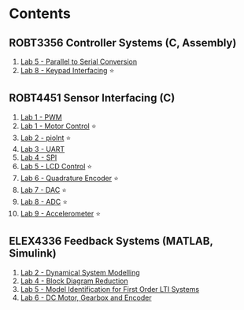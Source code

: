 # Contents

## ROBT3356 Controller Systems (C, Assembly)

1. [Lab 5 - Parallel to Serial Conversion](https://github.com/tylim2946/BCIT/tree/main/ROBT3356-Controller-Systems/ROBT3356_Lab05)
2. [Lab 8 - Keypad Interfacing](https://github.com/tylim2946/BCIT/tree/main/ROBT3356-Controller-Systems/ROBT3356_Lab08) :star:

## ROBT4451 Sensor Interfacing (C)

1. [Lab 1 - PWM](https://github.com/tylim2946/BCIT/tree/main/ROBT4451-Sensor-Interfacing/ROBT4451_Lab01_PWM)
2. [Lab 1 - Motor Control](https://github.com/tylim2946/BCIT/tree/main/ROBT4451-Sensor-Interfacing/ROBT4451_Lab01_MotorControl) :star:
3. [Lab 2 - pioInt](https://github.com/tylim2946/BCIT/tree/main/ROBT4451-Sensor-Interfacing/ROBT4451_Lab02_pioInt) :star:
4. [Lab 3 - UART](https://github.com/tylim2946/BCIT/tree/main/ROBT4451-Sensor-Interfacing/ROBT4451_Lab03_UART)
5. [Lab 4 - SPI](https://github.com/tylim2946/BCIT/tree/main/ROBT4451-Sensor-Interfacing/ROBT4451_Lab04_SPI)
6. [Lab 5 - LCD Control](https://github.com/tylim2946/BCIT/tree/main/ROBT4451-Sensor-Interfacing/ROBT4451_Lab05_LcdControl) :star:
7. [Lab 6 - Quadrature Encoder](https://github.com/tylim2946/BCIT/tree/main/ROBT4451-Sensor-Interfacing/ROBT4451_Lab06_QuadEncoder) :star:
8. [Lab 7 - DAC](https://github.com/tylim2946/BCIT/tree/main/ROBT4451-Sensor-Interfacing/ROBT4451_Lab07_DAC) :star:
9. [Lab 8 - ADC](https://github.com/tylim2946/BCIT/tree/main/ROBT4451-Sensor-Interfacing/ROBT4451_Lab08_ADC) :star:
10. [Lab 9 - Accelerometer](https://github.com/tylim2946/BCIT/tree/main/ROBT4451-Sensor-Interfacing/ROBT4451_Lab09_Accel) :star:

## ELEX4336 Feedback Systems (MATLAB, Simulink)

1. [Lab 2 - Dynamical System Modelling](https://github.com/tylim2946/BCIT/tree/main/ELEX4336-Feedback-Systems/Lab02)
2. [Lab 4 - Block Diagram Reduction](https://github.com/tylim2946/BCIT/tree/main/ELEX4336-Feedback-Systems/Lab04)
3. [Lab 5 - Model Identification for First Order LTI Systems](https://github.com/tylim2946/BCIT/tree/main/ELEX4336-Feedback-Systems/Lab05)
4. [Lab 6 - DC Motor, Gearbox and Encoder](https://github.com/tylim2946/BCIT/tree/main/ELEX4336-Feedback-Systems/Lab06)
